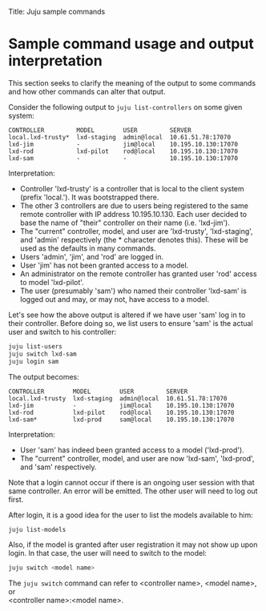Title: Juju sample commands


# Sample command usage and output interpretation

This section seeks to clarify the meaning of the output to some commands and
how other commands can alter that output.

Consider the following output to `juju list-controllers` on some given system:

```no-highlight
CONTROLLER         MODEL        USER         SERVER
local.lxd-trusty*  lxd-staging  admin@local  10.61.51.78:17070
lxd-jim            -            jim@local    10.195.10.130:17070
lxd-rod            lxd-pilot    rod@local    10.195.10.130:17070
lxd-sam            -            -            10.195.10.130:17070
```

Interpretation:

- Controller 'lxd-trusty' is a controller that is local to the client
  system (prefix 'local.'). It was bootstrapped there.
- The other 3 controllers are due to users being registered to the same
  remote controller with IP address 10.195.10.130. Each user decided to
  base the name of "their" controller on their name (i.e. 'lxd-jim').
- The "current" controller, model, and user are 'lxd-trusty',
  'lxd-staging', and 'admin' respectively (the * character denotes this).
  These will be used as the defaults in many commands.
- Users 'admin', 'jim', and 'rod' are logged in.
- User 'jim' has not been granted access to a model.
- An administrator on the remote controller has granted user 'rod' access
  to model 'lxd-pilot'.
- The user (presumably 'sam') who named their controller 'lxd-sam' is
  logged out and may, or may not, have access to a model.

Let's see how the above output is altered if we have user 'sam' log in to their
controller. Before doing so, we list users to ensure 'sam' is the actual user
and switch to his controller:

```bash
juju list-users
juju switch lxd-sam
juju login sam
```

The output becomes:

```no-highlight
CONTROLLER        MODEL        USER         SERVER
local.lxd-trusty  lxd-staging  admin@local  10.61.51.78:17070
lxd-jim           -            jim@local    10.195.10.130:17070
lxd-rod           lxd-pilot    rod@local    10.195.10.130:17070
lxd-sam*          lxd-prod     sam@local    10.195.10.130:17070
```

Interpretation:

- User 'sam' has indeed been granted access to a model ('lxd-prod').
- The "current" controller, model, and user are now 'lxd-sam', 'lxd-prod',
  and 'sam' respectively.

Note that a login cannot occur if there is an ongoing user session with that
same controller. An error will be emitted. The other user will need to log out
first.

After login, it is a good idea for the user to list the models available to him:

```bash
juju list-models
```

Also, if the model is granted after user registration it may not show up upon
login. In that case, the user will need to switch to the model:

```bash
juju switch <model name>
```

The `juju switch` command can refer to &lt;controller name&gt;, &lt;model
name&gt;, or  
 &lt;controller name&gt;:&lt;model name&gt;.
